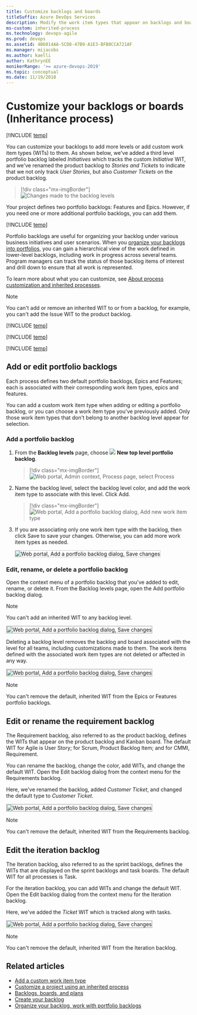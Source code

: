 ```yaml
---
title: Customize backlogs and boards 
titleSuffix: Azure DevOps Services 
description: Modify the work item types that appear on backlogs and boards, add portfolio backlogs for the Inheritance process model 
ms-custom: inherited-process
ms.technology: devops-agile
ms.prod: devops
ms.assetid: 4B6014AA-5CD8-47B9-A1E3-BFB0CCA721AF  
ms.manager: mijacobs
ms.author: kaelli
author: KathrynEE
monikerRange: '>= azure-devops-2019'
ms.topic: conceptual
ms.date: 11/19/2018
---
```


# Customize your backlogs or boards (Inheritance process)  

[!INCLUDE [temp](../../../boards/includes/version-vsts-plus-azdevserver-2019.md)]    

You can customize your backlogs to add more levels or add custom work item types (WITs) to them. As shown below, we've added a third level portfolio backlog labeled *Initiatives* which tracks the custom *Initiative* WIT, and we've renamed the product backlog to *Stories and Tickets* to indicate that we not only track *User Stories*, but also *Customer Tickets* on the product backlog. 
 
> [!div class="mx-imgBorder"]  
> ![Changes made to the backlog levels](media/process/portfolio-backlogs-modified.png) 

Your project defines two portfolio backlogs: Features and Epics. However, if you need one or more additional portfolio backlogs, you can add them.   

[!INCLUDE [temp](../includes/note-on-prem-link.md)]


Portfolio backlogs are useful for organizing your backlog under various business initiatives and user scenarios. When you [organize your backlogs into portfolios](../../../boards/backlogs/organize-backlog.md), you can gain a hierarchical view of the work defined in lower-level backlogs, including work in progress across several teams. Program managers can track the status of those backlog items of interest and drill down to ensure that all work is represented.  

To learn more about what you can customize, see [About process customization and inherited processes](inheritance-process-model.md). 

> [!NOTE]   
> You can't add or remove an inherited WIT to or from a backlog, for example, you can't add the Issue WIT to the product backlog.   

[!INCLUDE [temp](../includes/process-prerequisites.md)] 

[!INCLUDE [temp](../includes/open-process-admin-context-ts.md)]
 
[!INCLUDE [temp](../includes/automatic-update-project.md)] 


<a id="portfolio-backlogs">  </a>

## Add or edit portfolio backlogs 

Each process defines two default portfolio backlogs, Epics and Features; each is associated with their corresponding work item types, epics and features. 

You can add a custom work item type when adding or editing a portfolio backlog, or you can choose a work item type you've previously added. Only those work item types that don't belong to another backlog level appear for selection. 
 

<a id="add-portfolio-backlog">  </a>

### Add a portfolio backlog 
	
1. From the  **Backlog levels** page, choose ![ ](../../../media/icons/blue-add-icon.png) **New top level portfolio backlog**. 

	> [!div class="mx-imgBorder"]  
	> ![Web portal, Admin context, Process page, select Process](media/process/process-new-portfolio-backlog.png) 

1. Name the backlog level, select the backlog level color, and add the work item type  to associate with this level. Click Add. 

	> [!div class="mx-imgBorder"]  
	> ![Web portal, Add a portfolio backlog dialog, Add new work item type](media/process/process-add-portfolio-backlog-dialog.png) 

1. If you are associating only one work item type with the backlog, then click Save to save your changes. Otherwise, you can add more work item types as needed. 

	<img src="media/process/process-add-portfolio-backlog-dialog-save.png" alt="Web portal, Add a portfolio backlog dialog, Save changes" style="border: 1px solid #C3C3C3;" /> 


<a id="edit-portfolio-backlog">  </a>

### Edit, rename, or delete a portfolio backlog 

Open the context menu of a portfolio backlog that you've added to edit, rename, or delete it. From the Backlog levels page, open the Add portfolio backlog dialog. 

> [!NOTE]    
> You can't add an inherited WIT to any backlog level. 

<img src="media/process/process-portfolio-backlog-context-menu.png" alt="Web portal, Add a portfolio backlog dialog, Save changes" style="border: 2px solid #C3C3C3;" />

Deleting a backlog level removes the backlog and board associated with the level for all teams, including customizations made to them. The work items defined with the associated work item types are not deleted or affected in any way. 

<img src="media/process/process-edit-portfolio-backlog-dialog.png" alt="Web portal, Add a portfolio backlog dialog, Save changes" style="border: 2px solid #C3C3C3;" />

> [!NOTE]    
> You can't remove the default, inherited WIT from the Epics or Features portfolio backlogs. 



<a id="edit-product-backlog">  </a>

## Edit or rename the requirement backlog 

The Requirement backlog, also referred to as the product backlog, defines the WITs that appear on the product backlog and Kanban board. The default WIT for Agile is User Story; for Scrum, Product Backlog Item; and for CMMI, Requirement. 

You can rename the backlog, change the color, add WITs, and change the default WIT. Open the Edit backlog dialog from the context menu for the Requirements backlog. 

Here, we've renamed the backlog, added *Customer Ticket*, and changed the default type to *Customer Ticket*. 

<img src="media/process/process-edit-backlog-dialog-modified.png" alt="Web portal, Add a portfolio backlog dialog, Save changes" style="border: 2px solid #C3C3C3;" />

> [!NOTE]    
>You can't remove the default, inherited WIT from the Requirements backlog. 


<a id="edit-iteration-backlog">  </a>

## Edit the iteration backlog 

The Iteration backlog, also referred to as the sprint backlogs, defines the WITs that are displayed on the sprint backlogs and task boards. The default WIT for all processes is Task.  

For the iteration backlog, you can add WITs and change the default WIT. Open the Edit backlog dialog from the context menu for the Iteration backlog. 

Here, we've added the *Ticket* WIT which is tracked along with tasks. 

<img src="media/process/process-edit-iteration-backlog-dialog-modified.png" alt="Web portal, Add a portfolio backlog dialog, Save changes" style="border: 2px solid #C3C3C3;" />

> [!NOTE]    
> You can't remove the default, inherited WIT from the Iteration backlog. 


## Related articles  

- [Add a custom work item type](add-custom-wit.md)
- [Customize a project using an inherited process](customize-process.md) 
- [Backlogs, boards, and plans](../../../boards/backlogs/backlogs-boards-plans.md)    
- [Create your backlog](../../../boards/backlogs/create-your-backlog.md)
- [Organize your backlog, work with portfolio backlogs](../../../boards/backlogs/organize-backlog.md)







